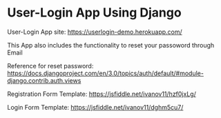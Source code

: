 # User-Login App Using Django

User-Login App site: https://userlogin-demo.herokuapp.com/

This App also includes the functionality to  reset your passoword through Email

Reference for reset password: https://docs.djangoproject.com/en/3.0/topics/auth/default/#module-django.contrib.auth.views 

Registration Form Template: https://jsfiddle.net/ivanov11/hzf0jxLg/

Login Form Template: https://jsfiddle.net/ivanov11/dghm5cu7/




